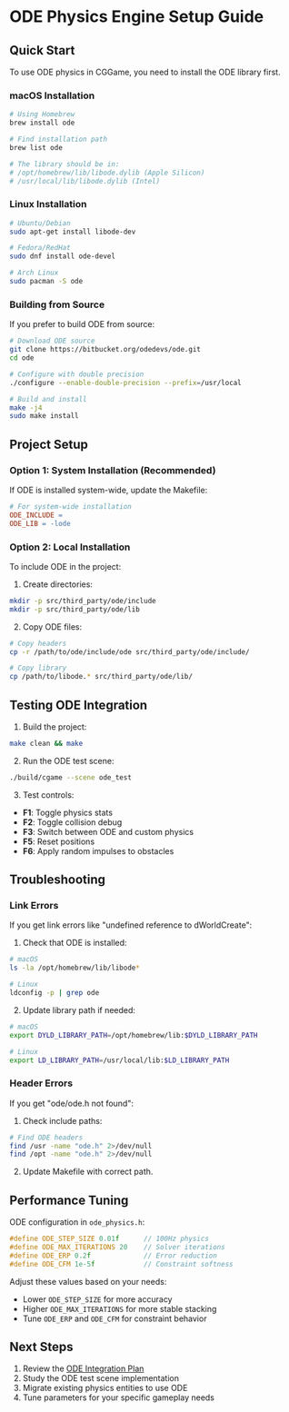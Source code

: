 # ODE Physics Engine Setup Guide

## Quick Start

To use ODE physics in CGGame, you need to install the ODE library first.

### macOS Installation

```bash
# Using Homebrew
brew install ode

# Find installation path
brew list ode

# The library should be in:
# /opt/homebrew/lib/libode.dylib (Apple Silicon)
# /usr/local/lib/libode.dylib (Intel)
```

### Linux Installation

```bash
# Ubuntu/Debian
sudo apt-get install libode-dev

# Fedora/RedHat
sudo dnf install ode-devel

# Arch Linux
sudo pacman -S ode
```

### Building from Source

If you prefer to build ODE from source:

```bash
# Download ODE source
git clone https://bitbucket.org/odedevs/ode.git
cd ode

# Configure with double precision
./configure --enable-double-precision --prefix=/usr/local

# Build and install
make -j4
sudo make install
```

## Project Setup

### Option 1: System Installation (Recommended)

If ODE is installed system-wide, update the Makefile:

```makefile
# For system-wide installation
ODE_INCLUDE = 
ODE_LIB = -lode
```

### Option 2: Local Installation

To include ODE in the project:

1. Create directories:
```bash
mkdir -p src/third_party/ode/include
mkdir -p src/third_party/ode/lib
```

2. Copy ODE files:
```bash
# Copy headers
cp -r /path/to/ode/include/ode src/third_party/ode/include/

# Copy library
cp /path/to/libode.* src/third_party/ode/lib/
```

## Testing ODE Integration

1. Build the project:
```bash
make clean && make
```

2. Run the ODE test scene:
```bash
./build/cgame --scene ode_test
```

3. Test controls:
- **F1**: Toggle physics stats
- **F2**: Toggle collision debug
- **F3**: Switch between ODE and custom physics
- **F5**: Reset positions
- **F6**: Apply random impulses to obstacles

## Troubleshooting

### Link Errors

If you get link errors like "undefined reference to dWorldCreate":

1. Check that ODE is installed:
```bash
# macOS
ls -la /opt/homebrew/lib/libode*

# Linux
ldconfig -p | grep ode
```

2. Update library path if needed:
```bash
# macOS
export DYLD_LIBRARY_PATH=/opt/homebrew/lib:$DYLD_LIBRARY_PATH

# Linux
export LD_LIBRARY_PATH=/usr/local/lib:$LD_LIBRARY_PATH
```

### Header Errors

If you get "ode/ode.h not found":

1. Check include paths:
```bash
# Find ODE headers
find /usr -name "ode.h" 2>/dev/null
find /opt -name "ode.h" 2>/dev/null
```

2. Update Makefile with correct path.

## Performance Tuning

ODE configuration in `ode_physics.h`:

```c
#define ODE_STEP_SIZE 0.01f      // 100Hz physics
#define ODE_MAX_ITERATIONS 20    // Solver iterations
#define ODE_ERP 0.2f             // Error reduction
#define ODE_CFM 1e-5f            // Constraint softness
```

Adjust these values based on your needs:
- Lower `ODE_STEP_SIZE` for more accuracy
- Higher `ODE_MAX_ITERATIONS` for more stable stacking
- Tune `ODE_ERP` and `ODE_CFM` for constraint behavior

## Next Steps

1. Review the [ODE Integration Plan](ODE_PHYSICS_INTEGRATION_PLAN.md)
2. Study the ODE test scene implementation
3. Migrate existing physics entities to use ODE
4. Tune parameters for your specific gameplay needs